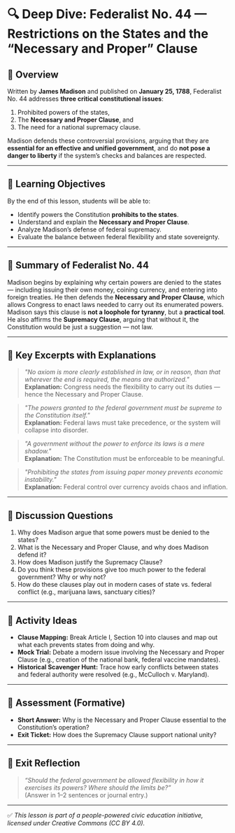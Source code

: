 # 🔍 Deep Dive: Federalist No. 44 — Restrictions on the States and the “Necessary and Proper” Clause

## 🧭 Overview

Written by **James Madison** and published on **January 25, 1788**, Federalist No. 44 addresses **three critical constitutional issues**:
1. Prohibited powers of the states,
2. The **Necessary and Proper Clause**, and
3. The need for a national supremacy clause.

Madison defends these controversial provisions, arguing that they are **essential for an effective and unified government**, and do **not pose a danger to liberty** if the system’s checks and balances are respected.

---

## 🎯 Learning Objectives

By the end of this lesson, students will be able to:  
- Identify powers the Constitution **prohibits to the states**.  
- Understand and explain the **Necessary and Proper Clause**.  
- Analyze Madison’s defense of federal supremacy.  
- Evaluate the balance between federal flexibility and state sovereignty.

---

## 📘 Summary of Federalist No. 44

Madison begins by explaining why certain powers are denied to the states — including issuing their own money, coining currency, and entering into foreign treaties. He then defends the **Necessary and Proper Clause**, which allows Congress to enact laws needed to carry out its enumerated powers. Madison says this clause is **not a loophole for tyranny**, but a **practical tool**. He also affirms the **Supremacy Clause**, arguing that without it, the Constitution would be just a suggestion — not law.

---

## 📖 Key Excerpts with Explanations

> *"No axiom is more clearly established in law, or in reason, than that wherever the end is required, the means are authorized."*  
**Explanation:** Congress needs the flexibility to carry out its duties — hence the Necessary and Proper Clause.

> *"The powers granted to the federal government must be supreme to the Constitution itself."*  
**Explanation:** Federal laws must take precedence, or the system will collapse into disorder.

> *"A government without the power to enforce its laws is a mere shadow."*  
**Explanation:** The Constitution must be enforceable to be meaningful.

> *"Prohibiting the states from issuing paper money prevents economic instability."*  
**Explanation:** Federal control over currency avoids chaos and inflation.

---

## 💬 Discussion Questions

1. Why does Madison argue that some powers must be denied to the states?  
2. What is the Necessary and Proper Clause, and why does Madison defend it?  
3. How does Madison justify the Supremacy Clause?  
4. Do you think these provisions give too much power to the federal government? Why or why not?  
5. How do these clauses play out in modern cases of state vs. federal conflict (e.g., marijuana laws, sanctuary cities)?

---

## 🧪 Activity Ideas

- **Clause Mapping:** Break Article I, Section 10 into clauses and map out what each prevents states from doing and why.  
- **Mock Trial:** Debate a modern issue involving the Necessary and Proper Clause (e.g., creation of the national bank, federal vaccine mandates).  
- **Historical Scavenger Hunt:** Trace how early conflicts between states and federal authority were resolved (e.g., McCulloch v. Maryland).

---

## 📎 Assessment (Formative)

- **Short Answer:** Why is the Necessary and Proper Clause essential to the Constitution’s operation?  
- **Exit Ticket:** How does the Supremacy Clause support national unity?

---

## 🏁 Exit Reflection

> *“Should the federal government be allowed flexibility in how it exercises its powers? Where should the limits be?”*  
(Answer in 1–2 sentences or journal entry.)

---

✅ *This lesson is part of a people-powered civic education initiative, licensed under Creative Commons (CC BY 4.0).*

